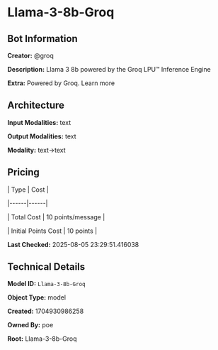 # Llama-3-8b-Groq

## Bot Information

**Creator:** @groq

**Description:** Llama 3 8b powered by the Groq LPU™ Inference Engine

**Extra:** Powered by Groq. Learn more


## Architecture

**Input Modalities:** text

**Output Modalities:** text

**Modality:** text->text


## Pricing

| Type | Cost |

|------|------|

| Total Cost | 10 points/message |

| Initial Points Cost | 10 points |


**Last Checked:** 2025-08-05 23:29:51.416038


## Technical Details

**Model ID:** `Llama-3-8b-Groq`

**Object Type:** model

**Created:** 1704930986258

**Owned By:** poe

**Root:** Llama-3-8b-Groq
